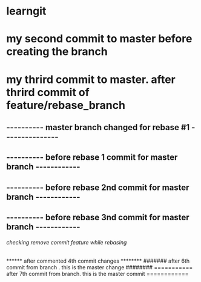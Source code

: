 # learngit
# my second commit to master before creating the branch
# my thrird commit to master. after thrird commit of feature/rebase_branch
## ---------- master branch changed for rebase #1 ---------------
## ---------- before rebase 1 commit for master branch ------------
## ---------- before rebase 2nd commit for master branch ------------
## ---------- before rebase 3nd commit for master branch ------------

###### checking remove commit feature while rebasing ##########
****** after commented 4th commit changes ********
####### after 6th commit from branch . this is the master change ########
=========== after 7th commit from branch. this is the master commit ============
